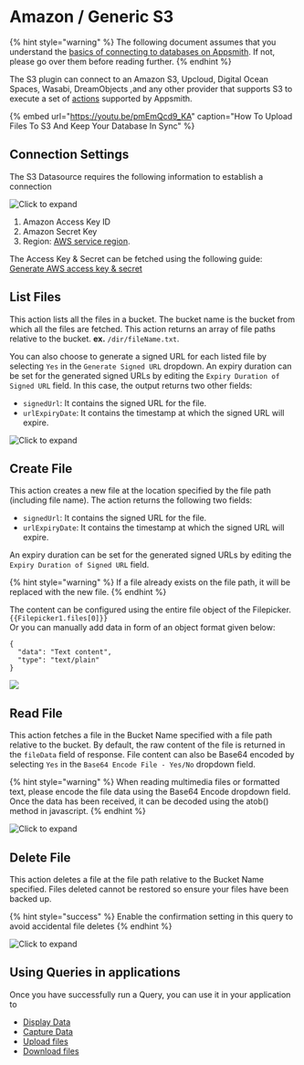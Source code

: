 # Amazon / Generic S3

{% hint style="warning" %}
The following document assumes that you understand the [basics of connecting to databases on Appsmith](../core-concepts/connecting-to-data-sources/connecting-to-databases.md). If not, please go over them before reading further.
{% endhint %}

The S3 plugin can connect to an Amazon S3, Upcloud, Digital Ocean Spaces, Wasabi, DreamObjects ,and any other provider that supports S3 to execute a set of [actions](../core-concepts/writing-code/appsmith-framework.md) supported by Appsmith.

{% embed url="https://youtu.be/pmEmQcd9_KA" caption="How To Upload Files To S3 And Keep Your Database In Sync" %}

## Connection Settings

The S3 Datasource requires the following information to establish a connection

![Click to expand](../.gitbook/assets/amazon\_s3\_create\_datasource.png)

1. Amazon Access Key ID
2. Amazon Secret Key
3. Region: [AWS service region](https://docs.aws.amazon.com/general/latest/gr/rande.html).

The Access Key & Secret can be fetched using the following guide: [Generate AWS access key & secret](https://docs.aws.amazon.com/general/latest/gr/aws-sec-cred-types.html#access-keys-and-secret-access-keys)

## List Files

This action lists all the files in a bucket. The bucket name is the bucket from which all the files are fetched. This action returns an array of file paths relative to the bucket. **ex.** `/dir/fileName.txt`.

You can also choose to generate a signed URL for each listed file by selecting `Yes` in the `Generate Signed URL` dropdown. An expiry duration can be set for the generated signed URLs by editing the `Expiry Duration of Signed URL` field. In this case, the output returns two other fields:

* `signedUrl`: It contains the signed URL for the file.
* `urlExpiryDate`: It contains the timestamp at which the signed URL will expire.

![Click to expand](../.gitbook/assets/amazon\_s3\_list\_query.png)

## Create File

This action creates a new file at the location specified by the file path (including file name). The action returns the following two fields:

* `signedUrl`: It contains the signed URL for the file.
* `urlExpiryDate`: It contains the timestamp at which the signed URL will expire.

An expiry duration can be set for the generated signed URLs by editing the `Expiry Duration of Signed URL` field.

{% hint style="warning" %}
If a file already exists on the file path, it will be replaced with the new file.
{% endhint %}

The content can be configured using the entire file object of the Filepicker. `{{Filepicker1.files[0]}}`\
Or you can manually add data in form of an object format given below:

```
{
  "data": "Text content",
  "type": "text/plain"
}
```

![](<../.gitbook/assets/amazon\_s3\_upload\_query\_using\_filepicker (1).png>)

## Read File

This action fetches a file in the Bucket Name specified with a file path relative to the bucket. By default, the raw content of the file is returned in the `fileData` field of response. File content can also be Base64 encoded by selecting `Yes` in the `Base64 Encode File - Yes/No` dropdown field.

{% hint style="warning" %}
When reading multimedia files or formatted text, please encode the file data using the Base64 Encode dropdown field. Once the data has been received, it can be decoded using the atob() method in javascript.
{% endhint %}

![Click to expand](../.gitbook/assets/amazon\_s3\_read\_query.png)

## Delete File

This action deletes a file at the file path relative to the Bucket Name specified. Files deleted cannot be restored so ensure your files have been backed up.

{% hint style="success" %}
Enable the confirmation setting in this query to avoid accidental file deletes
{% endhint %}

![Click to expand](../.gitbook/assets/amazon\_s3\_delete\_query.png)

## Using Queries in applications

Once you have successfully run a Query, you can use it in your application to

* [Display Data](../core-concepts/displaying-data-read/)
* [Capture Data](../core-concepts/capturing-data-write/)
* [Upload files](https://docs.appsmith.com/how-to-guides/how-to-upload-to-s3)
* [Download files](https://docs.appsmith.com/how-to-guides/how-to-upload-to-s3#downloading-files)

